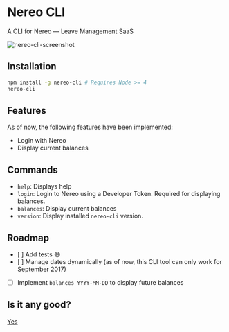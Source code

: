 # Nereo CLI

A CLI for Nereo — Leave Management SaaS

![nereo-cli-screenshot](https://i.imgur.com/QoVZsj7.png)

## Installation

```bash
npm install -g nereo-cli # Requires Node >= 4
nereo-cli
```

## Features

As of now, the following features have been implemented:

- Login with Nereo
- Display current balances

## Commands

- `help`: Displays help
- `login`: Login to Nereo using a Developer Token. Required for displaying balances.
- `balances`: Display current balances
- `version`: Display installed `nereo-cli` version.

## Roadmap

- [ ] Add tests 😅
- [ ] Manage dates dynamically (as of now, this CLI tool can only work for September 2017)
- [ ] Implement `balances YYYY-MM-DD` to display future balances

## Is it any good?

[Yes](https://news.ycombinator.com/item?id=3067434)
